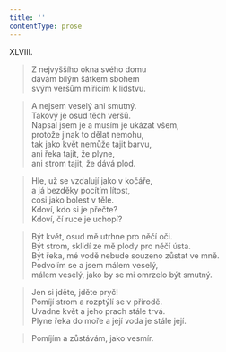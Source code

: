 ```yaml
---
title: ''
contentType: prose
---
```


XLVIII.

> Z nejvyššího okna svého domu  
> dávám bílým šátkem sbohem  
> svým veršům mířícím k lidstvu.

> A nejsem veselý ani smutný.  
> Takový je osud těch veršů.  
> Napsal jsem je a musím je ukázat všem,  
> protože jinak to dělat nemohu,  
> tak jako květ nemůže tajit barvu,  
> ani řeka tajit, že plyne,  
> ani strom tajit, že dává plod.

> Hle, už se vzdalují jako v kočáře,  
> a já bezděky pocítím lítost,  
> cosi jako bolest v těle.  
> Kdoví, kdo si je přečte?  
> Kdoví, čí ruce je uchopí?

> Být květ, osud mě utrhne pro něčí oči.  
> Být strom, sklidí ze mě plody pro něčí ústa.  
> Být řeka, mé vodě nebude souzeno zůstat ve mně.  
> Podvolím se a jsem málem veselý,  
> málem veselý, jako by se mi omrzelo být smutný.

> Jen si jděte, jděte pryč!  
> Pomíjí strom a rozptýlí se v přírodě.  
> Uvadne květ a jeho prach stále trvá.  
> Plyne řeka do moře a její voda je stále její.

> Pomíjím a zůstávám, jako vesmír.
